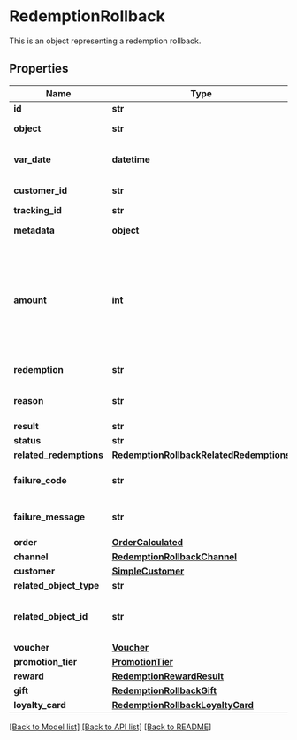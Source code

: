 # RedemptionRollback

This is an object representing a redemption rollback.

## Properties

Name | Type | Description | Notes
------------ | ------------- | ------------- | -------------
**id** | **str** | Unique identifier of the redemption rollback. | [optional] 
**object** | **str** | The type of the object represented by the JSON | [optional] [default to 'redemption_rollback']
**var_date** | **datetime** | Timestamp representing the date and time when the object was created. The value is shown in the ISO 8601 format. | [optional] 
**customer_id** | **str** | Unique customer ID of the redeeming customer. | [optional] 
**tracking_id** | **str** | Hashed customer source ID. | [optional] 
**metadata** | **object** | The metadata object stores all custom attributes assigned to the redemption. | [optional] 
**amount** | **int** | For gift cards, this represents the number of the credits restored to the card in the rolledback redemption. The number is a negative integer in the smallest currency unit, e.g. -100 cents for $1.00 added back to the card. For loyalty cards, this represents the number of loyalty points restored to the card in the rolledback redemption. The number is a negative integer. | [optional] 
**redemption** | **str** | Unique redemption ID of the parent redemption. | [optional] 
**reason** | **str** | System generated cause for the redemption being invalid in the context of the provided parameters. | [optional] 
**result** | **str** | Redemption result. | [optional] 
**status** | **str** | Redemption status. | [optional] 
**related_redemptions** | [**RedemptionRollbackRelatedRedemptions**](RedemptionRollbackRelatedRedemptions.md) |  | [optional] 
**failure_code** | **str** | If the result is &#x60;FAILURE&#x60;, this parameter will provide a generic reason as to why the redemption failed. | [optional] 
**failure_message** | **str** | If the result is &#x60;FAILURE&#x60;, this parameter will provide a more expanded reason as to why the redemption failed. | [optional] 
**order** | [**OrderCalculated**](OrderCalculated.md) |  | [optional] 
**channel** | [**RedemptionRollbackChannel**](RedemptionRollbackChannel.md) |  | [optional] 
**customer** | [**SimpleCustomer**](SimpleCustomer.md) |  | [optional] 
**related_object_type** | **str** | Defines the related object. | [optional] 
**related_object_id** | **str** | Unique identifier of the related object. It is assigned by Voucherify, i.e. &#x60;v_lfZi4rcEGe0sN9gmnj40bzwK2FH6QUno&#x60; for a voucher. | [optional] 
**voucher** | [**Voucher**](Voucher.md) |  | [optional] 
**promotion_tier** | [**PromotionTier**](PromotionTier.md) |  | [optional] 
**reward** | [**RedemptionRewardResult**](RedemptionRewardResult.md) |  | [optional] 
**gift** | [**RedemptionRollbackGift**](RedemptionRollbackGift.md) |  | [optional] 
**loyalty_card** | [**RedemptionRollbackLoyaltyCard**](RedemptionRollbackLoyaltyCard.md) |  | [optional] 

[[Back to Model list]](../README.md#documentation-for-models) [[Back to API list]](../README.md#documentation-for-api-endpoints) [[Back to README]](../README.md)


